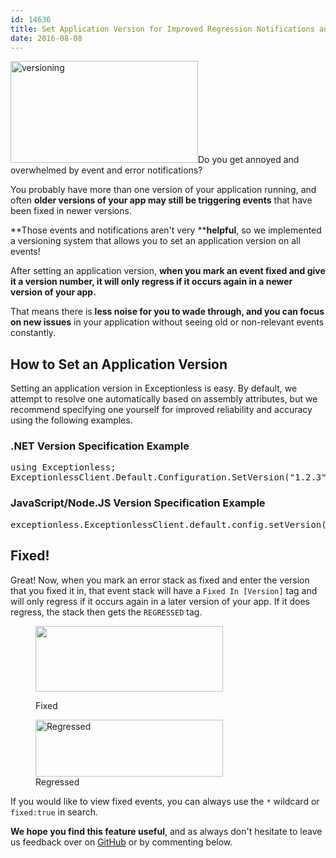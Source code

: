 ```yaml
---
id: 14636
title: Set Application Version for Improved Regression Notifications and Stacking
date: 2016-08-08
---
```

[<img loading="lazy" class="alignright size-medium wp-image-14641" src="/assets/img/news/versioning-300x163.png" alt="versioning" width="300" height="163" data-id="14641" srcset="/assets/versioning-300x163.png 300w, /assets/versioning.png 634w" sizes="(max-width: 300px) 100vw, 300px" />](/assets/versioning.png)Do you get annoyed and overwhelmed by event and error notifications?

You probably have more than one version of your application running, and often **older versions of your app may still be triggering events** that have been fixed in newer versions.

**Those events and notifications aren't very ****helpful**, so we implemented a versioning system that allows you to set an application version on all events!

After setting an application version, **when you mark an event fixed and give it a version number, it will only regress if it occurs again in a newer version of your app.**

That means there is **less noise for you to wade through, and you can focus on new issues** in your application without seeing old or non-relevant events constantly.<!--more-->

## How to Set an Application Version

Setting an application version in Exceptionless is easy. By default, we attempt to resolve one automatically based on assembly attributes, but we recommend specifying one yourself for improved reliability and accuracy using the following examples.

### .NET Version Specification Example

<pre class="brush: csharp; title: ; notranslate" title="">using Exceptionless;
ExceptionlessClient.Default.Configuration.SetVersion("1.2.3");</pre>

### JavaScript/Node.JS Version Specification Example

<pre class="brush: jscript; title: ; notranslate" title="">exceptionless.ExceptionlessClient.default.config.setVersion("1.2.3");</pre>

## Fixed!

Great! Now, when you mark an error stack as fixed and enter the version that you fixed it in, that event stack will have a `Fixed In [Version]` tag and will only regress if it occurs again in a later version of your app. If it does regress, the stack then gets the `REGRESSED` tag.<figure id="attachment_14647" class="thumbnail wp-caption aligncenter" style="width: 300px">

[<img loading="lazy" class="wp-image-14647 size-medium" src="/assets/img/news/fixed-300x105.jpg" width="300" height="105" data-id="14644" srcset="/assets/fixed-300x105.jpg 300w, /assets/fixed-768x268.jpg 768w, /assets/fixed.jpg 832w" sizes="(max-width: 300px) 100vw, 300px" />](/assets/fixed.jpg)<figcaption class="caption wp-caption-text">Fixed</figcaption></figure> <figure id="attachment_14645" class="thumbnail wp-caption aligncenter" style="width: 300px">[<img loading="lazy" class="size-medium wp-image-14645" src="/assets/regressed-300x91.jpg" alt="Regressed" width="300" height="91" data-id="14645" srcset="/assets/regressed-300x91.jpg 300w, /assets/regressed-768x233.jpg 768w, /assets/regressed.jpg 910w" sizes="(max-width: 300px) 100vw, 300px" />](/assets/regressed.jpg)<figcaption class="caption wp-caption-text">Regressed</figcaption></figure>

If you would like to view fixed events, you can always use the `*` wildcard or `fixed:true` in search.

**We hope you find this feature useful**, and as always don't hesitate to leave us feedback over on [GitHub](https://github.com/exceptionless/Exceptionless/issues) or by commenting below.
